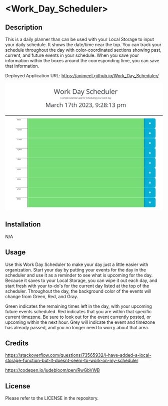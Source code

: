 # <Work_Day_Scheduler>

## Description

This is a daily planner than can be used with your Local Storage to input your daily schedule.
It shows the date/time near the top.
You can track your schedule throughout the day with color-coordinated sections showing past, current, and future events in your schedule.
When you save your information within the boxes around the cooresponding time, you can save that information.


Deployed Application URL: https://animeet.github.io/Work_Day_Scheduler/


![Work Day Scheduler](./assets/images/RUT-scheduler.png)

## Installation

N/A

## Usage

Use this Work Day Scheduler to make your day just a little easier with organization.
Start your day by putting your events for the day in the scheduler and use it as a reminder to see what is upcoming for the day.
Because it saves to your Local Storage, you can wipe it out each day, and start fresh with your to-do's for the current day listed at the top of the scheduler.
Throughout the day, the background color of the events will change from Green, Red, and Gray.

Green indicates the remaining times left in the day, with your upcoming future events scheduled.
Red indicates that you are within that specific current timezone. Be sure to look out for the event currently posted, or upcoming within the next hour.
Grey will indicate the event and timezone has already passed, and you no longer need to worry about that area.

## Credits

https://stackoverflow.com/questions/73565932/i-have-added-a-local-storage-function-but-it-doesnt-seem-to-work-on-my-scheduler

https://codepen.io/judebloom/pen/RwGbVWB

## License

Please refer to the LICENSE in the repository.
